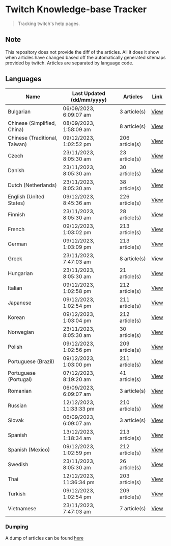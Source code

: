 # Twitch Knowledge-base Tracker
> Tracking twitch's help pages. 

## Note
This repository does not provide the diff of the articles. All it does it show when articles have changed based
off the automatically generated sitemaps provided by twitch. Articles are separated by language code.

## Languages

| Name                          | Last Updated (dd/mm/yyyy) | Articles       | Link                   |
|-------------------------------|---------------------------|----------------|------------------------|
| Bulgarian                     | 06/09/2023, 6:09:07 am    | 3 article(s)   | [View](docs/bg.md)     |
| Chinese (Simplified, China)   | 08/09/2023, 1:58:09 am    | 8 article(s)   | [View](docs/zh_CN.md)  |
| Chinese (Traditional, Taiwan) | 09/12/2023, 1:02:52 pm    | 206 article(s) | [View](docs/zh_TW.md)  |
| Czech                         | 23/11/2023, 8:05:30 am    | 23 article(s)  | [View](docs/cs.md)     |
| Danish                        | 23/11/2023, 8:05:30 am    | 30 article(s)  | [View](docs/da.md)     |
| Dutch (Netherlands)           | 23/11/2023, 8:05:30 am    | 38 article(s)  | [View](docs/nl_NL.md)  |
| English (United States)       | 09/12/2023, 8:45:36 am    | 226 article(s) | [View](docs/en_US.md)  |
| Finnish                       | 23/11/2023, 8:05:30 am    | 28 article(s)  | [View](docs/fi.md)     |
| French                        | 09/12/2023, 1:03:02 pm    | 213 article(s) | [View](docs/fr.md)     |
| German                        | 09/12/2023, 1:03:09 pm    | 213 article(s) | [View](docs/de.md)     |
| Greek                         | 23/11/2023, 7:47:03 am    | 8 article(s)   | [View](docs/el.md)     |
| Hungarian                     | 23/11/2023, 8:05:30 am    | 21 article(s)  | [View](docs/hu.md)     |
| Italian                       | 09/12/2023, 1:02:58 pm    | 212 article(s) | [View](docs/it.md)     |
| Japanese                      | 09/12/2023, 1:02:54 pm    | 211 article(s) | [View](docs/ja.md)     |
| Korean                        | 09/12/2023, 1:03:04 pm    | 212 article(s) | [View](docs/ko.md)     |
| Norwegian                     | 23/11/2023, 8:05:30 am    | 30 article(s)  | [View](docs/no.md)     |
| Polish                        | 09/12/2023, 1:02:56 pm    | 209 article(s) | [View](docs/pl.md)     |
| Portuguese (Brazil)           | 09/12/2023, 1:03:00 pm    | 211 article(s) | [View](docs/pt_BR.md)  |
| Portuguese (Portugal)         | 07/12/2023, 8:19:20 am    | 41 article(s)  | [View](docs/pt_PT.md)  |
| Romanian                      | 06/09/2023, 6:09:07 am    | 3 article(s)   | [View](docs/ro.md)     |
| Russian                       | 12/12/2023, 11:33:33 pm   | 210 article(s) | [View](docs/ru.md)     |
| Slovak                        | 06/09/2023, 6:09:07 am    | 3 article(s)   | [View](docs/sk.md)     |
| Spanish                       | 13/12/2023, 1:18:34 am    | 213 article(s) | [View](docs/es.md)     |
| Spanish (Mexico)              | 09/12/2023, 1:02:59 pm    | 212 article(s) | [View](docs/es_MX.md)  |
| Swedish                       | 23/11/2023, 8:05:30 am    | 26 article(s)  | [View](docs/sv.md)     |
| Thai                          | 12/12/2023, 11:36:34 pm   | 203 article(s) | [View](docs/th.md)     |
| Turkish                       | 09/12/2023, 1:02:54 pm    | 209 article(s) | [View](docs/tr.md)     |
| Vietnamese                    | 23/11/2023, 7:47:03 am    | 7 article(s)   | [View](docs/vi.md)     |

### Dumping
A dump of articles can be found [here](docs/RAW.md)